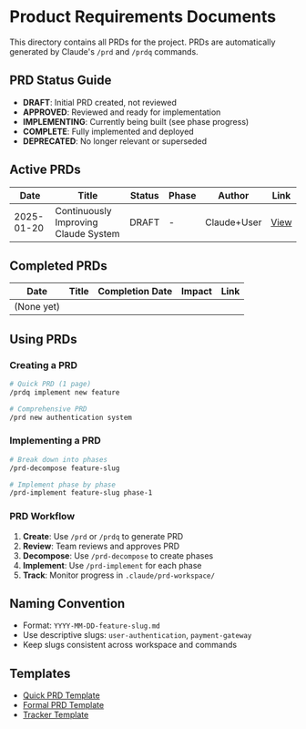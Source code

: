 # Product Requirements Documents

This directory contains all PRDs for the project. PRDs are automatically generated by Claude's `/prd` and `/prdq` commands.

## PRD Status Guide

- **DRAFT**: Initial PRD created, not reviewed
- **APPROVED**: Reviewed and ready for implementation
- **IMPLEMENTING**: Currently being built (see phase progress)
- **COMPLETE**: Fully implemented and deployed
- **DEPRECATED**: No longer relevant or superseded

## Active PRDs

| Date | Title | Status | Phase | Author | Link |
|------|-------|--------|-------|--------|------|
| 2025-01-20 | Continuously Improving Claude System | DRAFT | - | Claude+User | [View](./2025-01-20-continuous-improvement.md) |

## Completed PRDs

| Date | Title | Completion Date | Impact | Link |
|------|-------|-----------------|--------|------|
| (None yet) | | | | |

## Using PRDs

### Creating a PRD
```bash
# Quick PRD (1 page)
/prdq implement new feature

# Comprehensive PRD
/prd new authentication system
```

### Implementing a PRD
```bash
# Break down into phases
/prd-decompose feature-slug

# Implement phase by phase
/prd-implement feature-slug phase-1
```

### PRD Workflow
1. **Create**: Use `/prd` or `/prdq` to generate PRD
2. **Review**: Team reviews and approves PRD
3. **Decompose**: Use `/prd-decompose` to create phases
4. **Implement**: Use `/prd-implement` for each phase
5. **Track**: Monitor progress in `.claude/prd-workspace/`

## Naming Convention
- Format: `YYYY-MM-DD-feature-slug.md`
- Use descriptive slugs: `user-authentication`, `payment-gateway`
- Keep slugs consistent across workspace and commands

## Templates
- [Quick PRD Template](../../.claude/prdq.md)
- [Formal PRD Template](../../.claude/prd.md)
- [Tracker Template](../../.claude/prd-tracker-template.md)